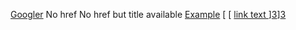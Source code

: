[Googler][1] No href No href but title available [ Example][2] [ [ [ link text
][3]][3]][3]

   [1]: http://google.com
   [2]: http://example.com
   [3]: http://example.com

